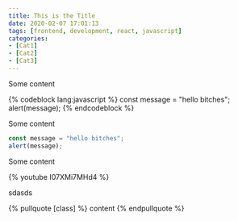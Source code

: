 ```yaml
---
title: This is the Title
date: 2020-02-07 17:01:13
tags: [frontend, development, react, javascript]
categories:
- [Cat1]
- [Cat2]
- [Cat3]
---
```


Some content

{% codeblock lang:javascript %}
const message = "hello bitches";
alert(message);
{% endcodeblock %}

Some content

```js
const message = "hello bitches";
alert(message);
```

Some content

{% youtube  I07XMi7MHd4 %}

sdasds

{% pullquote [class] %}
content
{% endpullquote %}